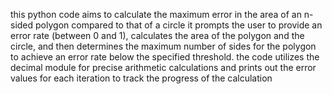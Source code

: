 this python code aims to calculate the maximum error in the area of an n-sided polygon compared to that of a circle 
it prompts the user to provide an error rate (between 0 and 1), calculates the area of the polygon and the circle, and then determines the maximum number of sides for the polygon to achieve an error rate below the specified threshold.
the code utilizes the decimal module for precise arithmetic calculations and prints out the error values for each iteration to track the progress of the calculation
